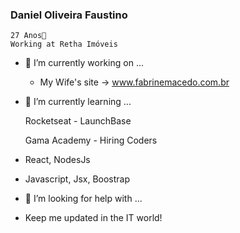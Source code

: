 ### Daniel Oliveira Faustino
    27 Anos👋
    Working at Retha Imóveis

- 🔭 I’m currently working on ...

   - My Wife's site -> www.fabrinemacedo.com.br
   
- 🌱 I’m currently learning ...

  Rocketseat - LaunchBase
  
  Gama Academy - Hiring Coders
  
- React, NodesJs
- Javascript, Jsx, Boostrap 

- 🤔 I’m looking for help with ...

- Keep me updated in the IT world!


